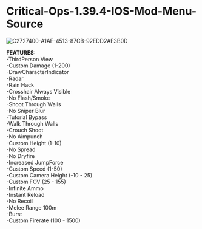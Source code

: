 # Critical-Ops-1.39.4-IOS-Mod-Menu-Source


![C2727400-A1AF-4513-87CB-92EDD2AF3B0D](https://github.com/Nobody3604/Critical-Ops-1.39.4-IOS-Mod-Menu-Source/assets/128010085/df18811d-e351-40fa-b577-147d3fb54026)

**FEATURES:**\
-ThirdPerson View\
-Custom Damage (1-200)\
-DrawCharacterIndicator\
-Radar\
-Rain Hack\
-Crosshair Always Visible\
-No Flash/Smoke\
-Shoot Through Walls\
-No Sniper Blur\
-Tutorial Bypass\
-Walk Through Walls\
-Crouch Shoot\
-No Aimpunch\
-Custom Height (1-10)\
-No Spread\
-No Dryfire\
-Increased JumpForce\
-Custom Speed (1-50)\
-Custom Camera Height (-10 - 25)\
-Custom FOV (25 - 155)\
-Infinite Ammo\
-Instant Reload\
-No Recoil\
-Melee Range 100m\
-Burst\
-Custom Firerate (100 - 1500)

